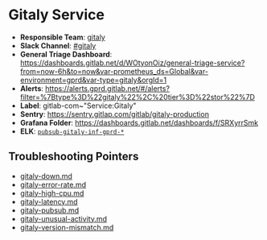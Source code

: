 <!-- MARKER: do not edit this section directly. Edit services/service-mappings.yml then run scripts/generate-docs -->
#  Gitaly Service

* **Responsible Team**: [gitaly](https://about.gitlab.com/handbook/engineering/dev-backend/gitaly/)
* **Slack Channel**: [#gitaly](https://gitlab.slack.com/archives/production/gitaly)
* **General Triage Dashboard**: https://dashboards.gitlab.net/d/WOtyonOiz/general-triage-service?from=now-6h&to=now&var-prometheus_ds=Global&var-environment=gprd&var-type=gitaly&orgId=1
* **Alerts**: https://alerts.gprd.gitlab.net/#/alerts?filter=%7Btype%3D%22gitaly%22%2C%20tier%3D%22stor%22%7D
* **Label**: gitlab-com~"Service:Gitaly"
* **Sentry**: https://sentry.gitlap.com/gitlab/gitaly-production
* **Grafana Folder**: https://dashboards.gitlab.net/dashboards/f/SRXyrrSmk
* **ELK**: [`pubsub-gitaly-inf-gprd-*`](https://log.gitlab.net/goto/4f0bd7f08b264e7de970bb0cc9530f9d)

## Troubleshooting Pointers

* [gitaly-down.md](gitaly-down.md)
* [gitaly-error-rate.md](gitaly-error-rate.md)
* [gitaly-high-cpu.md](gitaly-high-cpu.md)
* [gitaly-latency.md](gitaly-latency.md)
* [gitaly-pubsub.md](gitaly-pubsub.md)
* [gitaly-unusual-activity.md](gitaly-unusual-activity.md)
* [gitaly-version-mismatch.md](gitaly-version-mismatch.md)
<!-- END_MARKER -->
